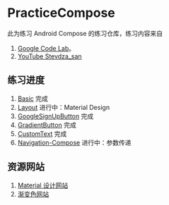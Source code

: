 # PracticeCompose

此为练习 Android Compose 的练习仓库，练习内容来自

1. [Google Code Lab](https://codelabs.developers.google.com/?cat=android)。
2. [YouTube Stevdza_san](https://www.youtube.com/playlist?list=PLSrm9z4zp4mEWwyiuYgVMWcDFdsebhM-r)

## 练习进度

1. [Basic](https://developer.android.com/codelabs/jetpack-compose-basics) 完成
2. [Layout](https://developer.android.com/codelabs/jetpack-compose-layouts) 进行中：Material Design
3. [GoogleSignUpButton](https://www.youtube.com/watch?v=ZECjMRINJkk&list=PLSrm9z4zp4mEWwyiuYgVMWcDFdsebhM-r&index=12&ab_channel=Stevdza-San) 完成
4. [GradientButton](https://www.youtube.com/watch?v=vPOS6L2SEX0&list=PLSrm9z4zp4mEWwyiuYgVMWcDFdsebhM-r&index=15&ab_channel=Stevdza-San) 完成
5. [CustomText](https://www.youtube.com/watch?v=iIm-7fmjyaA&list=PLSrm9z4zp4mEWwyiuYgVMWcDFdsebhM-r&index=7&ab_channel=Stevdza-San) 完成
5. [Navigation-Compose](https://developer.android.com/jetpack/compose/navigation) 进行中：参数传递


## 资源网站

1. [Material 设计网站](https://material.io/components?platform=android)
2. [渐变色网站](https://uigradients.com/)